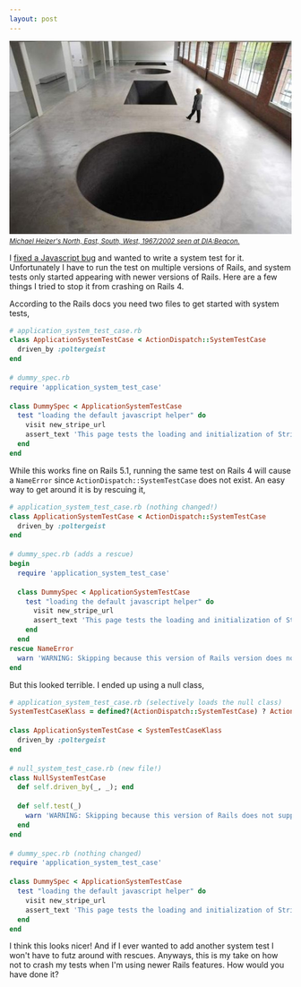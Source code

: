 ```yaml
---
layout: post
---
```


<p>
  <img src='/images/how-not-1.jpg' alt="Michael Heizer's North, East, South, West, 1967/2002 seen at DIA:Beacon." class='img-rounded img-responsive' />
  <a href='https://au.pinterest.com/pin/287386019952749263/'>
    <small><em>Michael Heizer's North, East, South, West, 1967/2002 seen at DIA:Beacon.</em></small>
  </a>
</p>

I [fixed a Javascript bug](https://github.com/Everapps/stripe-rails/pull/73) and wanted to write a system test for it. Unfortunately I have to run the test on multiple versions of Rails, and system tests only started appearing with newer versions of Rails. Here are a few things I tried to stop it from crashing on Rails 4.

According to the Rails docs you need two files to get started with system tests,

```ruby
# application_system_test_case.rb
class ApplicationSystemTestCase < ActionDispatch::SystemTestCase
  driven_by :poltergeist
end

# dummy_spec.rb
require 'application_system_test_case'

class DummySpec < ApplicationSystemTestCase
  test "loading the default javascript helper" do
    visit new_stripe_url
    assert_text 'This page tests the loading and initialization of Stripe JS'
  end
end
```

While this works fine on Rails 5.1, running the same test on Rails 4 will cause a `NameError` since `ActionDispatch::SystemTestCase` does not exist. An easy way to get around it is by rescuing it,

```ruby
# application_system_test_case.rb (nothing changed!)
class ApplicationSystemTestCase < ActionDispatch::SystemTestCase
  driven_by :poltergeist
end

# dummy_spec.rb (adds a rescue)
begin
  require 'application_system_test_case'

  class DummySpec < ApplicationSystemTestCase
    test "loading the default javascript helper" do
      visit new_stripe_url
      assert_text 'This page tests the loading and initialization of Stripe JS'
    end
  end
rescue NameError
  warn 'WARNING: Skipping because this version of Rails version does not support it!'
end
```

But this looked terrible. I ended up using a null class,

```ruby
# application_system_test_case.rb (selectively loads the null class)
SystemTestCaseKlass = defined?(ActionDispatch::SystemTestCase) ? ActionDispatch::SystemTestCase : NullSystemTestCase

class ApplicationSystemTestCase < SystemTestCaseKlass
  driven_by :poltergeist
end

# null_system_test_case.rb (new file!)
class NullSystemTestCase
  def self.driven_by(_, _); end

  def self.test(_)
    warn 'WARNING: Skipping because this version of Rails does not support it!'
  end
end

# dummy_spec.rb (nothing changed)
require 'application_system_test_case'

class DummySpec < ApplicationSystemTestCase
  test "loading the default javascript helper" do
    visit new_stripe_url
    assert_text 'This page tests the loading and initialization of Stripe JS'
  end
end
```

I think this looks nicer! And if I ever wanted to add another system test I won't have to futz around with rescues. Anyways, this is my take on how not to crash my tests when I'm using newer Rails features. How would you have done it?

